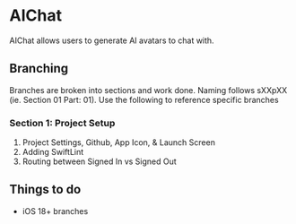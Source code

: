 # AIChat

AIChat allows users to generate AI avatars to chat with.

## Branching
Branches are broken into sections and work done. Naming follows sXXpXX (ie. Section 01 Part: 01). Use the following to reference specific branches 

### Section 1: Project Setup 

1. Project Settings, Github, App Icon, & Launch Screen
2. Adding SwiftLint
3. Routing between Signed In vs Signed Out

## Things to do

- iOS 18+ branches
